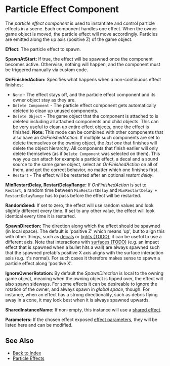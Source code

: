 # Particle Effect Component

The *particle effect component* is used to instantiate and control particle effects in a scene. Each component handles one effect. When the owner game object is moved, the particle effect will move accordingly. Particles are emitted along the up axis (positive Z) of the game object.

**Effect:** The particle effect to spawn.

**SpawnAtStart:** If true, the effect will be spawned once the component becomes active. Otherwise, nothing will happen, and the component must be triggered manually via custom code.

**OnFinishedAction:** Specifies what happens when a non-continuous effect finishes:

* `None` - The effect stays off, and the particle effect component and its owner object stay as they are.
* `Delete Component` - The particle effect component gets automatically deleted to clean up unused components.
* `Delete Object` - The game object that the component is attached to is deleted including all attached components and child objects. This can be very useful to clean up entire effect objects, once the effect is finished. **Note:** This mode can be combined with other components that also have an *OnFinishedAction*. If multiple such components are set to delete themselves or the owning object, the *last one* that finishes will delete the object hierarchy. All components that finish earlier will only delete themselves (as if `Delete Component` was selected on them). This way you can attach for example a particle effect, a decal and a sound source to the same game object, select an *OnFinishedAction* on all of them, and get the correct behavior, no matter which one finishes first.
* `Restart` - The effect will be restarted after an optional *restart delay*.

**MinRestartDelay, RestartDelayRange:** If *OnFinishedAction* is set to `Restart`, a random time between `MinRestartDelay` and `MinRestartDelay + RestartDelayRange` has to pass before the effect will be restarted.

**RandomSeed:** If set to zero, the effect will use random values and look slightly different every time. If set to any other value, the effect will look identical every time it is restarted.

**SpawnDirection:** The direction along which the effect should be spawned (in local space). The default is 'positive Z' which means 'up', but to align this with other things, such as [decals](../decals.md) or [lights (TODO)](../../graphics/lighting-overview.md), it can be useful to use a different axis. Note that interactions with [surfaces (TODO)](../../materials/surfaces.md) (e.g. an impact effect that is spawned when a bullet hits a wall) are always spawned such that the spawned prefab's positive X axis aligns with the surface interaction axis (e.g. it's normal). For such cases it therefore makes sense to spawn a particle effect along 'positive X'.

**IgnoreOwnerRotation:** By default the *SpawnDirection* is local to the owning game object, meaning when the owning object is tipped over, the effect will also spawn sideways. For some effects it can be desireable to ignore the rotation of the owner, and always spawn in *global space*, though. For instance, when an effect has a strong directionality, such as debris flying away in a cone, it may look best when it is always spawned upwards.

**SharedInstanceName:** If non-empty, this instance will use a [shared effect](particle-effects-overview.md#shared-effects).

**Parameters:** If the chosen effect exposed [effect parameters](particle-effects-overview.md#effect-parameters), they will be listed here and can be modified.

## See Also

* [Back to Index](../../index.md)
* [Particle Effects](particle-effects-overview.md)
